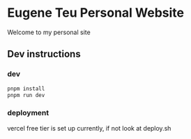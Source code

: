 # Eugene Teu Personal Website

Welcome to my personal site


## Dev instructions

### dev

```bash
pnpm install
pnpm run dev
```

### deployment

vercel free tier is set up currently, if not look at deploy.sh

